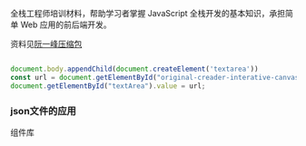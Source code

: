 
全栈工程师培训材料，帮助学习者掌握 JavaScript 全栈开发的基本知识，承担简单 Web 应用的前后端开发。

资料见[阮一峰压缩包](https://github.com/ruanyf/jstraining.git)
```js

document.body.appendChild(document.createElement('textarea'))
const url = document.getElementById("original-creader-interative-canvas-1").toDataURL()
document.getElementById("textArea").value = url;

```


### json文件的应用
组件库

